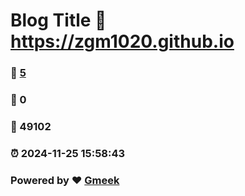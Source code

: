 # Blog Title :link: https://zgm1020.github.io 
### :page_facing_up: [5](https://zgm1020.github.io/tag.html) 
### :speech_balloon: 0 
### :hibiscus: 49102 
### :alarm_clock: 2024-11-25 15:58:43 
### Powered by :heart: [Gmeek](https://github.com/Meekdai/Gmeek)

